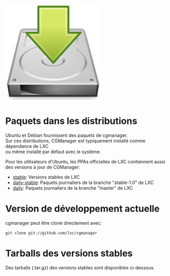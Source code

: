![Download icon](/static/img/download.png)
# Paquets dans les distributions
Ubuntu et Debian fournissent des paquets de cgmanager.  
Sur ces distributions, CGManager est typiquement installé comme dépendance de LXC  
ou même installé par défaut avec le système.

Pour les utilisateurs d'Ubuntu, les PPAs officielles de LXC contiennent aussi  
des versions à jour de CGManager:

 * [stable](https://launchpad.net/~ubuntu-lxc/+archive/stable): Versions stables de LXC
 * [daily-stable](https://launchpad.net/~ubuntu-lxc/+archive/daily-stable): Paquets journaliers de la branche "stable-1.0" de LXC
 * [daily](https://launchpad.net/~ubuntu-lxc/+archive/daily): Paquets journaliers de la branche "master" de LXC

# Version de développement actuelle

cgmanager peut être cloné directement avec:

    git clone git://github.com/lxc/cgmanager

# Tarballs des versions stables

Des tarballs (.tar.gz) des versions stables sont disponibles ci-dessous.
